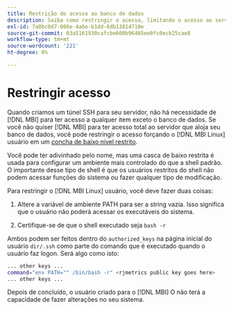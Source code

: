 ```yaml
---
title: Restrição do acesso ao banco de dados
description: Saiba como restringir o acesso, limitando o acesso ao servidor que hospeda seu banco de dados.
exl-id: 7a0bc0d7-086e-4a6e-b1dd-6db13814710e
source-git-commit: 03a5161930cafcbe600b96465ee0fc0ecb25cae8
workflow-type: tm+mt
source-wordcount: '221'
ht-degree: 0%

---
```


# Restringir acesso

Quando criamos um túnel SSH para seu servidor, não há necessidade de [!DNL MBI] para ter acesso a qualquer item exceto o banco de dados. Se você não quiser [!DNL MBI] para ter acesso total ao servidor que aloja seu banco de dados, você pode restringir o acesso forçando o [!DNL MBI Linux] usuário em um [concha de baixo nível restrito](https://www.gnu.org/software/bash/manual/html_node/The-Restricted-Shell.html).

Você pode ter adivinhado pelo nome, mas uma casca de baixo restrita é usada para configurar um ambiente mais controlado do que a shell padrão. O importante desse tipo de shell é que os usuários restritos do shell não podem acessar funções do sistema ou fazer qualquer tipo de modificação.

Para restringir o [!DNL MBI Linux] usuário, você deve fazer duas coisas:

1. Altere a variável de ambiente PATH para ser a string vazia. Isso significa que o usuário não poderá acessar os executáveis do sistema.

1. Certifique-se de que o shell executado seja `bash -r`

Ambos podem ser feitos dentro do `authorized_keys` na página inicial do usuário `dir/.ssh` como parte do comando que é executado quando o usuário faz logon. Será algo como isto:

```bash
... other keys ...
command="env PATH="" /bin/bash -r" <rjmetrics public key goes here>
... other keys ...
```

Depois de concluído, o usuário criado para o [!DNL MBI] O não terá a capacidade de fazer alterações no seu sistema.
